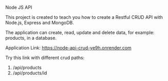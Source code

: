 Node JS API

This project is created to teach you how to create a Restful CRUD API with Node.js, Express and MongoDB.

The application can create, read, update and delete data, for example: products, in a database.

Application Link: https://node-api-crud-ye9h.onrender.com

Try this link with different crud paths:
1. /api/products
2. /api/products/id
